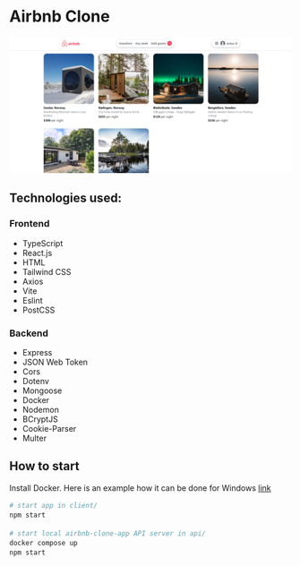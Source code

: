 # Airbnb Clone

![1](https://github.com/Antodi99/airbnb-clone/blob/main/client/src/assets/1.png?raw=true)

## Technologies used:

### Frontend

- TypeScript
- React.js
- HTML
- Tailwind CSS
- Axios
- Vite
- Eslint
- PostCSS

### Backend

- Express
- JSON Web Token
- Cors
- Dotenv
- Mongoose
- Docker
- Nodemon
- BCryptJS
- Cookie-Parser
- Multer

## How to start

Install Docker. Here is an example how it can be done for Windows [link](https://docs.docker.com/desktop/install/windows-install/)

```bash
# start app in client/
npm start

# start local airbnb-clone-app API server in api/
docker compose up
npm start
```

